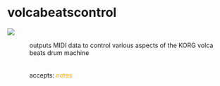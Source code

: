 
<a name=volcabeatscontrol></a><br>
# <b>volcabeatscontrol</b>
<img src="../images/volcabeatscontrol.png"><br>
<div style="display:inline-block;margin-left:50px;">
outputs MIDI data to control various aspects of the KORG volca beats drum machine<br/><br/>
<br>accepts: <font color=orange>notes</font> <br></div>
